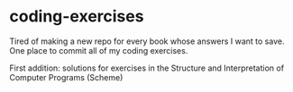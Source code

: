 coding-exercises
================

Tired of making a new repo for every book whose answers I want to save. One place to commit all of my coding exercises.

First addition: solutions for exercises in the Structure and Interpretation of Computer Programs (Scheme)

